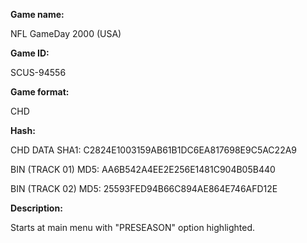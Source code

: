 **Game name:**

NFL GameDay 2000 (USA)

**Game ID:**

SCUS-94556

**Game format:**

CHD

**Hash:**

CHD DATA SHA1: C2824E1003159AB61B1DC6EA817698E9C5AC22A9

BIN (TRACK 01) MD5: AA6B542A4EE2E256E1481C904B05B440

BIN (TRACK 02) MD5: 25593FED94B66C894AE864E746AFD12E

**Description:**

Starts at main menu with "PRESEASON" option highlighted.
